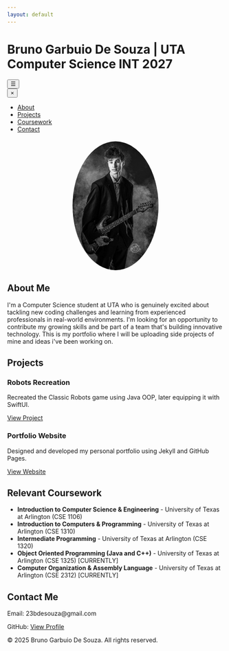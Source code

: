 ```yaml
---
layout: default
---
```


<link rel="stylesheet" href="style.css">
<script src="script.js" defer></script>

<h1>Bruno Garbuio De Souza | UTA Computer Science INT 2027</h1>

<!-- Hamburger Menu Button -->
<button class="menu-btn" onclick="openNav()">
    &#9776; <!-- Hamburger icon (☰) -->
</button>

<!-- Sidebar -->
<div id="mySidebar" class="sidebar">
    <button class="closebtn" onclick="closeNav()">&times;</button>
    <ul class="tabs">
        <li><a href="#" class="tab-link active" data-tab="about">About</a></li>
        <li><a href="#" class="tab-link" data-tab="projects">Projects</a></li>
        <li><a href="#" class="tab-link" data-tab="coursework">Coursework</a></li>
        <li><a href="#" class="tab-link" data-tab="contact">Contact</a></li>
    </ul>
</div>

<!-- About Section -->
<div id="about" class="tab-content active">
    <img src="IMG_0615.jpg" alt="Bruno Garbuio De Souza" width="200" 
         style="border-radius: 50%; display: block; margin: 20px auto;">
    <h2>About Me</h2>
    <p>I'm a Computer Science student at UTA who is genuinely excited about tackling new coding challenges and learning from experienced professionals in real-world environments. I'm looking for an opportunity to contribute my growing skills and be part of a team that's building innovative technology. This is my portfolio where I will be uploading side projects of mine and ideas i've been working on. </p>
</div>

<!-- Projects Section -->
<div id="projects" class="tab-content">
    <h2>Projects</h2>
    <div class="projects-container">
        <div class="project">
            <h3>Robots Recreation</h3>
            <p>Recreated the Classic Robots game using Java OOP, later equipping it with SwiftUI.</p>
            <a href="https://github.com/BrunoGDZZ/brunogdzz/tree/main/PersonalProjects2025/RobotsGame" target="_blank">View Project</a>
        </div>
        <div class="project">
            <h3>Portfolio Website</h3>
            <p>Designed and developed my personal portfolio using Jekyll and GitHub Pages.</p>
            <a href="https://brunogdzz.github.io" target="_blank">View Website</a>
        </div>
    </div>
</div>

<!-- Coursework Section -->
<div id="coursework" class="tab-content">
    <h2>Relevant Coursework</h2>
    <ul>
        <li><strong>Introduction to Computer Science & Engineering</strong> - University of Texas at Arlington (CSE 1106)</li>
        <li><strong>Introduction to Computers & Programming</strong> - University of Texas at Arlington (CSE 1310)</li>
        <li><strong>Intermediate Programming</strong> - University of Texas at Arlington (CSE 1320)</li>
        <li><strong>Object Oriented Programming (Java and C++)</strong> - University of Texas at Arlington (CSE 1325) [CURRENTLY]</li>
        <li><strong>Computer Organization & Assembly Language</strong> - University of Texas at Arlington (CSE 2312) [CURRENTLY]</li>
    </ul>
</div>

<!-- Contact Section -->
<div id="contact" class="tab-content">
    <h2>Contact Me</h2>
    <p>Email: 23bdesouza@gmail.com</p>
    <p>GitHub: <a href="https://github.com/brunogdzz" target="_blank">View Profile</a></p>
</div>

<footer>
    <p>&copy; 2025 Bruno Garbuio De Souza. All rights reserved.</p>
</footer>

